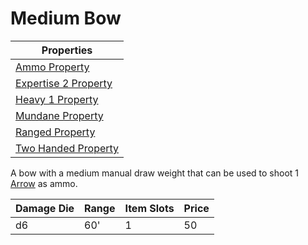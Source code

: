 # Medium Bow

| Properties                                                                 |
| -------------------------------------------------------------------------- |
| [Ammo Property](../Weapon%20Properties/Ammo%20Property.md)                 |
| [Expertise 2 Property](../Weapon%20Properties/Expertise%20X%20Property.md) |
| [Heavy 1 Property](../Weapon%20Properties/Heavy%20X%20Property.md)         |
| [Mundane Property](../../../Material%20Properties/Mundane%20Property.md)   |
| [Ranged Property](../Weapon%20Properties/Ranged%20Property.md)             |
| [Two Handed Property](../Weapon%20Properties/Two%20Handed%20Property.md)   |

A bow with a medium manual draw weight that can be used to shoot 1 [Arrow](../Ammo/Arrow.md) as ammo.

| Damage Die | Range | Item Slots | Price |
| ---------- | ----- | ---------- | ----- |
| d6         | 60'   | 1          | 50    |
